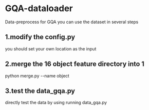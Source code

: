 # GQA-dataloader
Data-preprocess for GQA
you can use the dataset in several steps

## 1.modify the config.py
you should set your own location as the input
## 2.merge the 16 object feature directory into 1
python merge.py --name object
## 3.test the data_gqa.py
directly test the data by using running data_gqa.py
